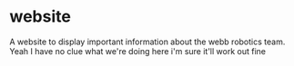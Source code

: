 # website

A website to display important information about the webb robotics team. Yeah I have no clue what we're doing here i'm sure it'll work out fine
